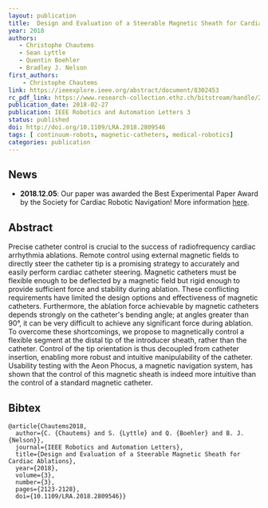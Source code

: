 ```yaml
---
layout: publication
title:  Design and Evaluation of a Steerable Magnetic Sheath for Cardiac Ablations
year: 2018 
authors: 
   - Christophe Chautems
   - Sean Lyttle
   - Quentin Boehler
   - Bradley J. Nelson
first_authors: 
    - Christophe Chautems
link: https://ieeexplore.ieee.org/abstract/document/8302453
rc_pdf_link: https://www.research-collection.ethz.ch/bitstream/handle/20.500.11850/318414/2/17-0597_03_MS.pdf
publication_date: 2018-02-27
publication: IEEE Robotics and Automation Letters 3
status: published
doi: http://doi.org/10.1109/LRA.2018.2809546
tags: [ continuum-robots, magnetic-catheters, medical-robotics]
categories: publication
---
```



## News ##
* **2018.12.05**: Our paper was awarded the Best Experimental Paper Award by the Society for Cardiac Robotic Navigation! More information [here](https://msrl.ethz.ch/news-and-events/msrl-news/2018/12/congratulations-to-christophe-chautems-for-the-best-experimental-paper-award.html).

## Abstract ##
Precise catheter control is crucial to the success of radiofrequency cardiac arrhythmia ablations. Remote control using external magnetic fields to directly steer the catheter tip is a promising strategy to accurately and easily perform cardiac catheter steering. Magnetic catheters must be flexible enough to be deflected by a magnetic field but rigid enough to provide sufficient force and stability during ablation. These conflicting requirements have limited the design options and effectiveness of magnetic catheters. Furthermore, the ablation force achievable by magnetic catheters depends strongly on the catheter's bending angle; at angles greater than 90°, it can be very difficult to achieve any significant force during ablation. To overcome these shortcomings, we propose to magnetically control a flexible segment at the distal tip of the introducer sheath, rather than the catheter. Control of the tip orientation is thus decoupled from catheter insertion, enabling more robust and intuitive manipulability of the catheter. Usability testing with the Aeon Phocus, a magnetic navigation system, has shown that the control of this magnetic sheath is indeed more intuitive than the control of a standard magnetic catheter.


## Bibtex ##
~~~
@article{Chautems2018,
  author={C. {Chautems} and S. {Lyttle} and Q. {Boehler} and B. J. {Nelson}},
  journal={IEEE Robotics and Automation Letters}, 
  title={Design and Evaluation of a Steerable Magnetic Sheath for Cardiac Ablations}, 
  year={2018},
  volume={3},
  number={3},
  pages={2123-2128},
  doi={10.1109/LRA.2018.2809546}}
~~~
